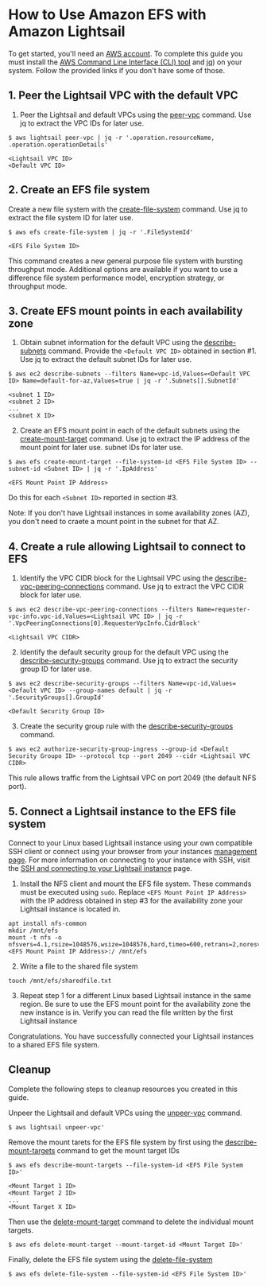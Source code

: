 # How to Use Amazon EFS with Amazon Lightsail

To get started, you'll need an [AWS account](https://portal.aws.amazon.com/billing/signup). To complete this guide you must install the [AWS Command Line Interface (CLI) tool](https://docs.aws.amazon.com/cli/latest/userguide/cli-chap-install.html) and [jq](https://stedolan.github.io/jq/)) on your system. Follow the provided links if you don't have some of those.

## 1. Peer the Lightsail VPC with the default VPC

   1. Peer the Lightsail and default VPCs using the  [peer-vpc](https://awscli.amazonaws.com/v2/documentation/api/latest/reference/lightsail/peer-vpc.html) command. Use jq to extract the VPC IDs for later use. 


   ```
   $ aws lightsail peer-vpc | jq -r '.operation.resourceName, .operation.operationDetails'

   <Lightsail VPC ID>
   <Default VPC ID>
   ```


## 2. Create an EFS file system

   Create a new file system with the [create-file-system](https://awscli.amazonaws.com/v2/documentation/api/latest/reference/efs/create-file-system.html) command. Use jq to extract the file system ID for later use. 

   ```
   $ aws efs create-file-system | jq -r '.FileSystemId'
   
   <EFS File System ID>
   ```

   This command creates a new general purpose file system with bursting throughput mode. Additional options are available if you want to use a difference file system performance model, encryption strategy, or throughput mode.

## 3. Create EFS mount points in each availability zone

   1. Obtain subnet information for the default VPC using the [describe-subnets](https://awscli.amazonaws.com/v2/documentation/api/latest/reference/ec2/describe-subnets.html) command. Provide the ```<Default VPC ID>``` obtained in section #1. Use jq to extract the default subnet IDs for later use. 

   ```
   $ aws ec2 describe-subnets --filters Name=vpc-id,Values=<Default VPC ID> Name=default-for-az,Values=true | jq -r '.Subnets[].SubnetId'

   <subnet 1 ID>
   <subnet 2 ID>
   ...
   <subnet X ID>
   ```

   2. Create an EFS mount point in each of the default subnets using the [create-mount-target](https://awscli.amazonaws.com/v2/documentation/api/latest/reference/efs/create-mount-target.html) command.  Use jq to extract the IP address of the mount point for later use.
    subnet IDs for later use. 

   ```
   $ aws efs create-mount-target --file-system-id <EFS File System ID> --subnet-id <Subnet ID> | jq -r '.IpAddress'
   
   <EFS Mount Point IP Address>
   ```

   Do this for each ```<Subnet ID>``` reported in section #3.

   Note: If you don't have Lightsail instances in some availability zones (AZ), you don't need to craete a mount point in the subnet for that AZ. 

## 4. Create a rule allowing Lightsail to connect to EFS

   1. Identify the VPC CIDR block for the Lightsail VPC using the [describe-vpc-peering-connections](https://awscli.amazonaws.com/v2/documentation/api/latest/reference/ec2/describe-vpc-peering-connections.html) command. Use jq to extract the VPC CIDR block for later use.

   ```
   $ aws ec2 describe-vpc-peering-connections --filters Name=requester-vpc-info.vpc-id,Values=<Lightsail VPC ID> | jq -r '.VpcPeeringConnections[0].RequesterVpcInfo.CidrBlock'

   <Lightsail VPC CIDR>
   ```

   2. Identify the default security group for the default VPC using the [describe-security-groups](https://awscli.amazonaws.com/v2/documentation/api/latest/reference/ec2/describe-security-groups.html) command. Use jq to extract the security group ID for later use.

   ```
   $ aws ec2 describe-security-groups --filters Name=vpc-id,Values=<Default VPC ID> --group-names default | jq -r '.SecurityGroups[].GroupId'

   <Default Security Group ID>
   ```

   3. Create the security group rule with the [describe-security-groups](https://awscli.amazonaws.com/v2/documentation/api/latest/reference/ec2/describe-security-groups.html) command. 

   ```
   $ aws ec2 authorize-security-group-ingress --group-id <Default Security Groupo ID> --protocol tcp --port 2049 --cidr <Lightsail VPC CIDR>
   ```

   This rule allows traffic from the Lightsail VPC on port 2049 (the default NFS port).


## 5. Connect a Lightsail instance to the EFS file system

   Connect to your Linux based Lightsail instance using your own compatible SSH client or connect using your browser from your instances [management page](https://lightsail.aws.amazon.com/ls/webapp/home/instances). For more information on connecting to your instance with SSH, visit the [SSH and connecting to your Lightsail instance](https://lightsail.aws.amazon.com/ls/docs/en_us/articles/understanding-ssh-in-amazon-lightsail) page. 

   1. Install the NFS client and mount the EFS file system. These commands must be executed using ```sudo```. Replace ```<EFS Mount Point IP Address>``` with the IP address obtained in step #3 for the availability zone your Lightsail instance is located in. 

   ```
   apt install nfs-common
   mkdir /mnt/efs
   mount -t nfs -o nfsvers=4.1,rsize=1048576,wsize=1048576,hard,timeo=600,retrans=2,noresvport <EFS Mount Point IP Address>:/ /mnt/efs
   ```

   2. Write a file to the shared file system
   ```
   touch /mnt/efs/sharedfile.txt
   ```

   3. Repeat step 1 for a different Linux based Lightsail instance in the same region. Be sure to use the EFS mount point for the availability zone the new instance is in. Verify you can read the file written by the first Lightsail instance

   Congratulations. You have successfully connected your Lightsail instances to a shared EFS file system. 


## Cleanup

Complete the following steps to cleanup resources you created in this guide.

Unpeer the Lightsail and default VPCs using the  [unpeer-vpc](https://awscli.amazonaws.com/v2/documentation/api/latest/reference/lightsail/unpeer-vpc.html) command.


```
$ aws lightsail unpeer-vpc'
```

Remove the mount tarets for the EFS file system by first using the [describe-mount-targets](https://awscli.amazonaws.com/v2/documentation/api/latest/reference/efs/describe-mount-targets.html) command to get the mount target IDs  
   
```
$ aws efs describe-mount-targets --file-system-id <EFS File System ID>'

<Mount Target 1 ID>
<Mount Target 2 ID>
...
<Mount Target X ID>
```

Then use the [delete-mount-target](https://awscli.amazonaws.com/v2/documentation/api/latest/reference/efs/delete-mount-target.html) command to delete the individual mount targets.

```
$ aws efs delete-mount-target --mount-target-id <Mount Target ID>'
```

Finally, delete the EFS file system using the [delete-file-system](https://awscli.amazonaws.com/v2/documentation/api/latest/reference/efs/delete-file-system.html)

```
$ aws efs delete-file-system --file-system-id <EFS File System ID>'
```
